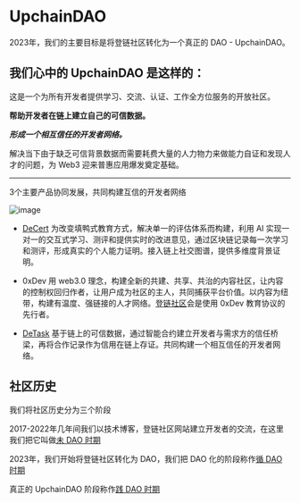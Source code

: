 # UpchainDAO

2023年，我们的主要目标是将登链社区转化为一个真正的 DAO - UpchainDAO。

## 我们心中的 UpchainDAO 是这样的：

这是一个为所有开发者提供学习、交流、认证、工作全方位服务的开放社区。

**帮助开发者在链上建立自己的可信数据。**

***形成一个相互信任的开发者网络。***

解决当下由于缺乏可信背景数据而需要耗费大量的人力物力来做能力自证和发现人才的问题，为 Web3 迎来普惠应用爆发奠定基础。

---
3个主要产品协同发展，共同构建互信的开发者网络

![image](https://github.com/lbc-team/UpchainDAO/assets/68583807/ac31be81-370c-4ebb-91f1-73f7bd8a2e84)

* [DeCert](https://decert.me/) 为改变填鸭式教育方式，解决单一的评估体系而构建，利用 AI 实现一对一的交互式学习、测评和提供实时的改进意见，通过区块链记录每一次学习和测评，形成真实的个人能力证明。接入链上社交图谱，提供多维度背景证明。

* 0xDev 用 web3.0 理念，构建全新的共建、共享、共治的内容社区，让内容的控制权回归作者，让用户成为社区的主人，共同捕获平台价值。以内容为纽带，构建有温度、强链接的人才网络。[登链社区](https://learnblockchain.cn/)会是使用 0xDev 教育协议的先行者。

* [DeTask](https://detask.xyz) 基于链上的可信数据，通过智能合约建立开发者与需求方的信任桥梁，再将合作记录作为信用在链上存证。共同构建一个相互信任的开发者网络。

## 社区历史
我们将社区历史分为三个阶段

2017-2022年几年间我们以技术博客，登链社区网站建立开发者的交流，在这里我们把它叫做[未 DAO 时期]()

2023年，我们开始将登链社区转化为 DAO，我们把 DAO 化的阶段称作[循 DAO 时期](https://github.com/lbc-team/UpchainDAO/blob/main/%E5%BE%AA%20DAO%20%E8%BF%9B%E5%B1%95%E4%B8%8E%E8%B4%A1%E7%8C%AE%E5%80%BC.md)

真正的 UpchainDAO 阶段称作[践 DAO 时期]()
